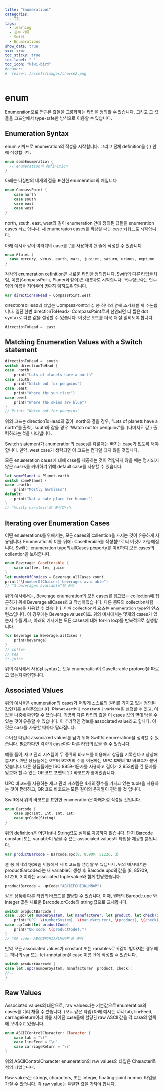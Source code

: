 ```yaml
---
title: "Enumerations"
categories:
  - TIL
tags:
  - learning
  - 공부 기록
  - Swift
  - Enumerations
show_date: true
toc: true
toc_sticky: true
toc_label: " "
toc_icon: "kiwi-bird"
#header:
#  teaser: /assets/images/choose2.png
---
```


# enum
  Enumeration으로 연관된 값들을 그룹화하는 타입을 정의할 수 있습니다. 그리고 그 값들을 코드안에서 type-safe한 방식으로 이용할 수 있습니다.

## Enumeration Syntax

  enum 키워드로 enumeration의 작성을 시작합니다. 그리고 전체 definition을 { } 안에 작성합니다.

  ```swift
  enum someEnumeration {
    // enumeration의 definition
  }
  ```

  아래는 나침반의 네개의 점을 표현한 enumeration의 예입니다.

  ```swift
  enum CompassPoint {
      case north
      case south
      case east
      case west
  }
  ```

  north, south, east, west와 같이 enumeration 안에 정의된 값들을 enumeration cases 라고 합니다. 새 enumeration cases를 작성할 때는 case 키워드로 시작합니다.  

  아래 예시와 같이 여러개의 case를 ','를 사용하여 한 줄에 작성할 수 있습니다.

  ```swift
  enum Planet {
    case mercury, venus, earth, mars, jupiter, saturn, uranus, neptune
  }
  ```  

  각각의 enumeration definition은 새로운 타입을 정의합니다. Swift의 다른 타입들처럼, 이름(CompassPoint, Planet과 같이)은 대문자로 시작합니다. 복수형보다는 단수형의 이름을 지어주어 명확히 읽히도록 합니다.  

  ```swift
  var directionToHead = CompassPoint.west
  ```

  directionToHead의 타입은 CompassPoint의 값 중 하나와 함께 초기화될 때 추론됩니다. 일단 한번 directionToHead가 CompassPoint로써 선언되면 더 짧은 dot syntax로 다른 값을 설정할 수 있습니다. 이것은 코드를 더욱 더 잘 읽히도록 합니다.

  ```swift
  directionToHead = .east
  ```

## Matching Enumeration Values with a Switch statement

  ```swift
  directionToHead = .south
  switch directionToHead {
  case .north:
      print("Lots of planets have a north")
  case .south:
      print("Watch out for penguins")
  case .east:
      print("Where the sun rises")
  case .west:
      print("Where the skies are blue")
  }
  // Prints "Watch out for penguins"
  ```  

  위의 코드는 directionToHead의 값이 .north와 같을 경우, "Lots of planets have a north"를 출력, .south와 같을 경우 "Watch out for penguins"를..(나머지도 같 ) 출력하라는 것을 나타냅니다.

  Switch statement가 enumeration의 cases를 다룰때는 빠지는 case가 없도록 해야 합니다. 만약 .west case가 생략되면 이 코드는 컴파일 되지 않을 것입니다.  

  모든 enumeration cases에 대해 case를 제공하는 것이 적합하지 않을 때는 명시되지 않은 cases를 커버하기 위해 default case를 사용할 수 있습니다.

  ```swift
  let somePlanet = Planet.earth
  switch somePlanet {
  case .earth:
      print("Mostly harmless")
  default:
      print("Not a safe place for humans")
  }
  // "Mostly harmless"를 출력합니다.
  ```

## Iterating over Enumeration Cases  

  어떤 enumerations를 위해서는, 모든 cases의 collention을 가지는 것이 유용하게 사용됩니다. Enumeration의 이름 뒤에 : CaseIterable를 작성함으로써 이것이 가능해집니다. Swift는 enumeration type의 allCases property를 이용하여 모든 cases의 collention을 보여줍니다.

  ```swift
  enum Beverage: CaseIterable {
      case coffee, tea, juice
  }
  let numberOfChoices = Beverage.allCases.count
  print("\(numberOfChoices) beverages available")
  // "3 beverages available"을 출력
  ```

  위의 예시에서는, Beverage enumeration의 모든 cases를 담고있는 collection에 접근하기 위해 Beverage.allCases라고 작성하였습니다. 다른 종류의 collection처럼 allCases를 사용할 수 있습니다. 이때 collection의 요소는 enumeration type의 인스턴스입니다. 이 경우에는 Beverage values이죠. 위의 예시에서는 몇개의 cases가 있는지 수를 세고, 아래의 예시에는 모든 cases에 대해 for-in loop를 반복적으로 실행합니다.

  ```swift
  for beverage in Beverage.allCases {
      print(beverage)
  }
  // coffee
  // tea
  // juice
  ```

  위의 예시에서 사용된 syntax는 모두 enumeration이 CaseIterable protocol을 따르고 있는지 확인합니다.  

## Associated Values  

  위의 예시들은 enumeration의 cases가 어떻게 스스로의 권리를 가지고 있는 정의된 값인지를 보여주었습니다. Planet.earth에 constant나 variable을 설정할 수 있고, 이 값을 나중에 확인할 수 있습니다. 가끔씩 다른 타입의 값을 이 cases 값의 옆에 담을 수 있는 것이 유용할 수 있습니다. 이 추가적인 정보를 associated value라고 합니다. 이것은 case를 사용할 때마다 달라집니다.  

  주어진 타입의 associated values를 담기 위해 Swift의 enumeration을 정의할 수 있습니다. 필요하다면 각각의 case마다 다른 타입의 값을 줄 수 있습니다.  

  예를 들어, 재고 관리 시스템이 두 종류의 바코드를 이용해서 상품을 기록한다고 상상해 봅시다. 어떤 상품들에는 0부터 9까지의 수를 이용하는 UPC 포맷의 1D 바코드가 붙어있습니다. 다른 상품들에는 ISO 8859-1문자를 사용하고 길이가 2,953만큼 긴 문자를 암호화 할 수 있는 OR 코드 포맷의 2D 바코드가 붙어있습니다.  

  UPC 바코드를 사용하는 재고 관리 시스템은 4개의 정수를 가지고 있는 tuple을 사용하는 것이 편리하고, QR 코드 바코드는 모든 길이의 문자열이 편리할 것 입니다.  

  Swift에서 위의 바코드를 표현한 enumeration은 아래처럼 작성될 것입니다.  

  ```swift
  enum Barcode {
      case upc(Int, Int, Int, Int)
      case qrCode(String)
  }
  ```

  위의 definition은 어떤 Int나 String값도 실제로 제공하지 않습니다. 단지 Barcode constant 또는 variable이 담을 수 있는 associated values의 타입을 제공할 뿐입니다.

  ```swift
  var productBarcode = Barcode.upc(8, 85909, 51226, 3)
  ```

  둘 중 하나의 type을 이용해서 새 바코드를 생성할 수 있습니다. 위의 예시에서는 productBarcode라는 새 variable이 생성 후 Barcode.upc의 값을 (8, 85909, 51226, 3)이라는 associated tuple value와 함께 할당했습니다.  

  ```swift
  productBarcode = .qrCode("ABCDEFGHIJKLMNOP")
  ```
  같은 상품에 다른 타입의 바코드를 할당할 수 있습니다. 이때, 원래의 Barcode.upc 와 integer 값은 새로운 Barcode.qrCode와 string 값으로 교체됩니다.

  ```swift
  switch productBarcode {
  case .upc(let numberSystem, let manufacturer, let product, let check):
      print("UPC: \(numberSystem), \(manufacturer), \(product), \(check).")
  case .qrCode(let productCode):
      print("QR code: \(productCode).")
  }
  // "QR code: ABCDEFGHIJKLMNOP"를 출력
  ```

  만약 모든 associated values가 constant 또는 variables로 똑같이 받아지는 경우에는 하나의 var 또는 let annotation을 case 이름 전에 작성할 수 있습니다.

  ```swift
  switch productBarcode {
  case let .upc(numberSystem, manufacturer, product, check):
  //...
  }
  ```

## Raw Values  

  Associated values의 대안으로, raw values라는 기본값으로 enumeration의 cases를 미리 채울 수 있습니다. (모두 같은 타입)
  아래 예시는 각각 tab, lineFeed, carriageReturn이라 이름 지어진 case들에 할당된 raw ASCII 값을 각 case의 옆쪽에 보여주고 있습니다.
 
  ```swift
  enum ASCIIControlCharacter: Character {
      case tab = "\t"
      case lineFeed = "\n"
      case carriageReturn = "\r"
  }
  ```
  위의 ASCIIControlCharacter enumeration의 raw values의 타입은 Character로 정의 되었습니다.  

  Raw values는 strings, characters, 또는 integer, floating-point number 타입을 가질 수 있습니다. 각 raw value는 유일한 값을 가져야 합니다.
